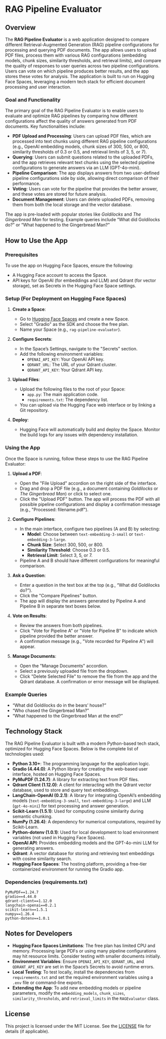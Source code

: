 # RAG Pipeline Evaluator

## Overview

The **RAG Pipeline Evaluator** is a web application designed to compare different Retrieval-Augmented Generation (RAG) pipeline configurations for processing and querying PDF documents. The app allows users to upload PDF files, process them with various RAG configurations (embedding models, chunk sizes, similarity thresholds, and retrieval limits), and compare the quality of responses to user queries across two pipeline configurations. Users can vote on which pipeline produces better results, and the app stores these votes for analysis. The application is built to run on Hugging Face Spaces, leveraging a modern tech stack for efficient document processing and user interaction.

### Goal and Functionality

The primary goal of the RAG Pipeline Evaluator is to enable users to evaluate and optimize RAG pipelines by comparing how different configurations affect the quality of answers generated from PDF documents. Key functionalities include:

- **PDF Upload and Processing**: Users can upload PDF files, which are processed into text chunks using different RAG pipeline configurations (e.g., OpenAI embedding models, chunk sizes of 300, 500, or 800, similarity thresholds of 0.3 or 0.5, and retrieval limits of 3, 5, or 7).
- **Querying**: Users can submit questions related to the uploaded PDFs, and the app retrieves relevant text chunks using the selected pipeline configurations to generate answers via an LLM (GPT-4o-mini).
- **Pipeline Comparison**: The app displays answers from two user-defined pipeline configurations side by side, allowing direct comparison of their performance.
- **Voting**: Users can vote for the pipeline that provides the better answer, and these votes are stored for future analysis.
- **Document Management**: Users can delete uploaded PDFs, removing them from both the local storage and the vector database.

The app is pre-loaded with popular stories like *Goldilocks* and *The Gingerbread Man* for testing. Example queries include “What did Goldilocks do?” or “What happened to the Gingerbread Man?”

## How to Use the App

### Prerequisites

To use the app on Hugging Face Spaces, ensure the following:
- A Hugging Face account to access the Space.
- API keys for OpenAI (for embeddings and LLM) and Qdrant (for vector storage), set as Secrets in the Hugging Face Space settings.

### Setup (For Deployment on Hugging Face Spaces)

1. **Create a Space**:
   - Go to [Hugging Face Spaces](https://huggingface.co/spaces) and create a new Space.
   - Select "Gradio" as the SDK and choose the free plan.
   - Name your Space (e.g., `rag-pipeline-evaluator`).

2. **Configure Secrets**:
   - In the Space’s Settings, navigate to the "Secrets" section.
   - Add the following environment variables:
     - `OPENAI_API_KEY`: Your OpenAI API key.
     - `QDRANT_URL`: The URL of your Qdrant cluster.
     - `QDRANT_API_KEY`: Your Qdrant API key.

3. **Upload Files**:
   - Upload the following files to the root of your Space:
     - `app.py`: The main application code.
     - `requirements.txt`: The dependency list.
   - You can upload via the Hugging Face web interface or by linking a Git repository.

4. **Deploy**:
   - Hugging Face will automatically build and deploy the Space. Monitor the build logs for any issues with dependency installation.

### Using the App

Once the Space is running, follow these steps to use the RAG Pipeline Evaluator:

1. **Upload a PDF**:
   - Open the "File Upload" accordion on the right side of the interface.
   - Drag and drop a PDF file (e.g., a document containing *Goldilocks* or *The Gingerbread Man*) or click to select one.
   - Click the "Upload PDF" button. The app will process the PDF with all possible pipeline configurations and display a confirmation message (e.g., "Processed: filename.pdf").

2. **Configure Pipelines**:
   - In the main interface, configure two pipelines (A and B) by selecting:
     - **Model**: Choose between `text-embedding-3-small` or `text-embedding-3-large`.
     - **Chunk Size**: Select 300, 500, or 800.
     - **Similarity Threshold**: Choose 0.3 or 0.5.
     - **Retrieval Limit**: Select 3, 5, or 7.
   - Pipeline A and B should have different configurations for meaningful comparison.

3. **Ask a Question**:
   - Enter a question in the text box at the top (e.g., “What did Goldilocks do?”).
   - Click the "Compare Pipelines" button.
   - The app will display the answers generated by Pipeline A and Pipeline B in separate text boxes below.

4. **Vote on Results**:
   - Review the answers from both pipelines.
   - Click "Vote for Pipeline A" or "Vote for Pipeline B" to indicate which pipeline provided the better answer.
   - A confirmation message (e.g., "Vote recorded for Pipeline A") will appear.

5. **Manage Documents**:
   - Open the "Manage Documents" accordion.
   - Select a previously uploaded file from the dropdown.
   - Click "Delete Selected File" to remove the file from the app and the Qdrant database. A confirmation or error message will be displayed.

### Example Queries
- “What did Goldilocks do in the bears’ house?”
- “Who chased the Gingerbread Man?”
- “What happened to the Gingerbread Man at the end?”

## Technology Stack

The RAG Pipeline Evaluator is built with a modern Python-based tech stack, optimized for Hugging Face Spaces. Below is the complete list of technologies used:

- **Python 3.10+**: The programming language for the application logic.
- **Gradio (4.44.0)**: A Python library for creating the web-based user interface, hosted on Hugging Face Spaces.
- **PyMuPDF (1.24.7)**: A library for extracting text from PDF files.
- **Qdrant Client (1.12.0)**: A client for interacting with the Qdrant vector database, used to store and query text embeddings.
- **LangChain-OpenAI (0.2.1)**: A library for integrating OpenAI’s embedding models (`text-embedding-3-small`, `text-embedding-3-large`) and LLM (`gpt-4o-mini`) for text processing and answer generation.
- **Scikit-Learn (1.5.1)**: Used for computing cosine similarity during semantic chunking.
- **NumPy (1.26.4)**: A dependency for numerical computations, required by Scikit-Learn.
- **Python-dotenv (1.0.1)**: Used for local development to load environment variables (not used in Hugging Face Spaces).
- **OpenAI API**: Provides embedding models and the GPT-4o-mini LLM for generating answers.
- **Qdrant**: A vector database for storing and retrieving text embeddings with cosine similarity search.
- **Hugging Face Spaces**: The hosting platform, providing a free-tier containerized environment for running the Gradio app.

### Dependencies (requirements.txt)
```
PyMuPDF==1.24.7
gradio==4.44.0
qdrant-client==1.12.0
langchain-openai==0.2.1
scikit-learn==1.5.1
numpy==1.26.4
python-dotenv==1.0.1
```

## Notes for Developers

- **Hugging Face Spaces Limitations**: The free plan has limited CPU and memory. Processing large PDFs or using many pipeline configurations may hit resource limits. Consider testing with smaller documents initially.
- **Environment Variables**: Ensure `OPENAI_API_KEY`, `QDRANT_URL`, and `QDRANT_API_KEY` are set in the Space’s Secrets to avoid runtime errors.
- **Local Testing**: To test locally, install the dependencies from `requirements.txt` and set the required environment variables using a `.env` file or command-line exports.
- **Extending the App**: To add new embedding models or pipeline parameters, modify the `embedding_models`, `chunk_sizes`, `similarity_thresholds`, and `retrieval_limits` in the `RAGEvaluator` class.

## License

This project is licensed under the MIT License. See the [LICENSE](LICENSE) file for details (if applicable).

